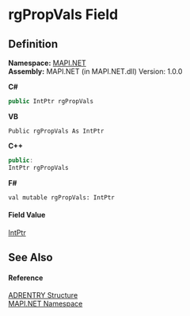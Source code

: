 # rgPropVals Field




## Definition
**Namespace:** <a href="5bef4637-66f8-16d4-e5f4-4d0da57a1538.md">MAPI.NET</a>  
**Assembly:** MAPI.NET (in MAPI.NET.dll) Version: 1.0.0

**C#**
``` C#
public IntPtr rgPropVals
```
**VB**
``` VB
Public rgPropVals As IntPtr
```
**C++**
``` C++
public:
IntPtr rgPropVals
```
**F#**
``` F#
val mutable rgPropVals: IntPtr
```



#### Field Value
<a href="https://learn.microsoft.com/dotnet/api/system.intptr" target="_blank" rel="noopener noreferrer">IntPtr</a>

## See Also


#### Reference
<a href="cc3d16dd-0463-6646-eb2d-dc20ff4eaa4c.md">ADRENTRY Structure</a>  
<a href="5bef4637-66f8-16d4-e5f4-4d0da57a1538.md">MAPI.NET Namespace</a>  

